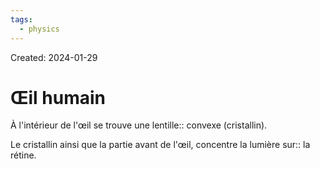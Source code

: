 ```yaml
---
tags:
  - physics
---
```

Created: 2024-01-29

# Œil humain
À l'intérieur de l'œil se trouve une lentille:: convexe (cristallin).
<!--SR:!2024-02-27,17,250-->

Le cristallin ainsi que la partie avant de l'œil, concentre la lumière sur:: la rétine.
<!--SR:!2024-03-10,25,250-->

